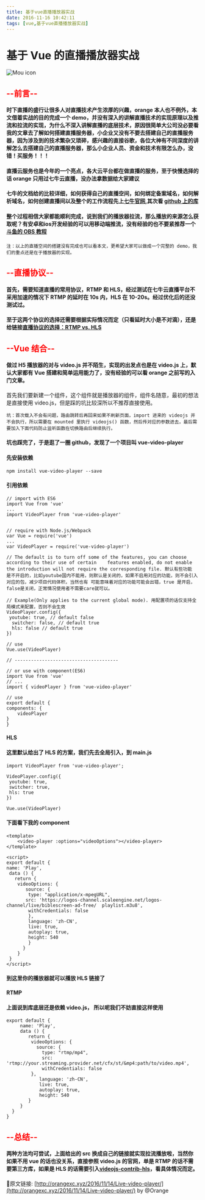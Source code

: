 ```yaml
---
title: 基于vue直播播放器实战
date: 2016-11-16 10:42:11
tags: [vue,基于vue直播播放器实战]
---
```


#	基于 Vue 的直播播放器实战

![Mou icon](http://7xr2s7.com1.z0.glb.clouddn.com/%E5%9F%BA%E4%BA%8E%20Vue%20%E7%9A%84%E7%9B%B4%E6%92%AD%E6%92%AD%E6%94%BE%E5%99%A8%E5%AE%9E%E6%88%98.jpeg)
## <font style="color:red"> --前言-- </font>

#### 时下直播的盛行让很多人对直播技术产生浓厚的兴趣，orange 本人也不例外，本文借着实战的目的完成一个 demo，并没有深入的讲解直播技术的实现原理以及推流和拉流的实现，为什么不深入讲解直播的底层技术，原因很简单大公司没必要看我的文章去了解如何搭建直播服务器，小企业又没有不要去搭建自己的直播服务器，因为涉及到的技术繁杂又琐碎，感兴趣的直接谷歌，各位大神有不同深度的讲解怎么去搭建自己的直播服务器，那么小企业人员、资金和技术有限怎么办，没错！买服务！！！

#### 直播云服务也是今年的一个亮点，各大云平台都在做直播的服务，至于快慢选择的话 orange 只用过七牛云直播，没办法拿数据给大家建议

#### 七牛的文档给的比较详细，如何获得自己的直播空间，如何绑定备案域名，如何解析域名，如何创建直播间以及整个的工作流程先上[七牛官网](http://developer.qiniu.com/article/index.html#pili/),其次看 [github 上的库](https://github.com/pili-engineering)

#### 整个过程相信大家都能顺利完成，说到我们的播放器拉流，那么播放的来源怎么获取呢？有安卓和ios开发经验的可以用移动端推流，没有经验的也不要紧推荐一个[斗鱼的 OBS 教程](https://www.douyu.com/cms/zhibo/201311/13/250.shtml)



	注：以上的直播空间的搭建没有完成也可以看本文，更希望大家可以做成一个完整的 demo，我们的重点还是在于播放器的实现。
	
## <font style="color:red"> --直播协议-- </font>

#### 首先，需要知道直播的常用协议，RTMP 和 HLS，经过测试在七牛云直播平台不采用加速的情况下 RTMP 的延时在 10s 内，HLS 在 10-20s。经过优化后的还没测试过。

#### 至于这两个协议的选择还需要根据实际情况而定（只看延时大小是不对滴），还是给链接[直播协议的选择：RTMP vs. HLS](http://www.samirchen.com/ios-rtmp-vs-hls/)

## <font style="color:red"> --Vue 结合-- </font>

#### 做过 H5 播放器的对与 video.js 并不陌生，实现的出发点也是在 video.js 上，默认大家都有 Vue 搭建和简单运用能力了，没有经验的可以看 orange 之前写的入门文章。

首先我们要新建一个组件，这个组件就是播放器的组件，组件名随意，最初的想法是直接使用 video.js，但是踩的坑比较深所以不推荐直接使用。

	坑：首次载入不会有问题，路由跳转后再回来如果不刷新页面，import 进来的 videojs 并不会执行，所以需要在 mounted 里执行 videojs() 函数，然后传对应的参数进去，最后需要加入下面代码防止监听函数在切换路由后继续执行。
#### 坑也踩完了，于是逛了一圈 github，发现了一个项目叫 vue-video-player

#### 先安装依赖

	npm install vue-video-player --save
	
#### 引用依赖


	// import with ES6
	import Vue from 'vue'
	...
	import VideoPlayer from 'vue-video-player'


	// require with Node.js/Webpack
	var Vue = require('vue')
	...
	var VideoPlayer = require('vue-video-player')

	// The default is to turn off some of the features, you can choose according to their use of certain 	features enabled, do not enable the introduction will not require the corresponding file. 默认有些功能	是不开启的，比如youtube国内不能用，则默认是关闭的，如果不启用对应的功能，则不会引入对应的包，减少项目代码体积，当然也有	可能意味着对应的功能可能会出错，true 是开启，false是关闭，正常情况使用者不需要care就可以。

	// Example(Only applies to the current global mode). 用配置项的话仅支持全局模式来配置，否则不会生效
	VideoPlayer.config({
 	 youtube: true, // default false
	  switcher: false, // default true
	  hls: false // default true
	})

	// use
	Vue.use(VideoPlayer)

	// --------------------------------------

	// or use with component(ES6)
	import Vue from 'vue'
	// ...
	import { videoPlayer } from 'vue-video-player'

	// use
	export default {
  	components: {
    	videoPlayer
  	}
	}
	
#### HLS


#### 这里默认给出了 HLS 的方案，我们先去全局引入，到 main.js		

	import VideoPlayer from 'vue-video-player';

	VideoPlayer.config({
 	 youtube: true,
 	 switcher: true,
 	 hls: true
	})

	Vue.use(VideoPlayer)

#### 下面看下我的 component


	<template>
  		<video-player :options="videoOptions"></video-player>
	</template>

	<script>
	export default {
  	name: 'Play',
 	 data () {
 	   return {
  	    videoOptions: {
     	   source: {
      	    type: "application/x-mpegURL",
       	   src: 'https://logos-channel.scaleengine.net/logos-channel/live/biblescreen-ad-free/	playlist.m3u8',
      	    withCredentials: false
    	    },
    	    language: 'zh-CN',
    	    live: true,
    	    autoplay: true,
    	    height: 540
      		}
   		  }
  		}
	 }
	</script>
	
#### 到这里你的播放器就可以播放 HLS 链接了	


#### RTMP 


#### 上面说到库底层还是依赖 video.js， 所以呢我们不妨直接这样使用


	export default {
 		 name: 'Play',
  		 data () {
    		return {
      		 videoOptions: {
        	   source: {
         		 type: "rtmp/mp4",
          		 src: 'rtmp://your.streaming.provider.net/cfx/st/&mp4:path/to/video.mp4',
            	 withCredentials: false
       		 },
        		language: 'zh-CN',
        		live: true,
        		autoplay: true,
        		height: 540
      		}
    	 }
  	  }
	}
## <font style="color:red"> --总结-- </font>

#### 两种方法均可尝试，上面给出的 src 换成自己的链接就实现拉流播放啦，当然你如果不用 vue 的话也没关系，直接参照 video.js 的官网，单是 RTMP 的话不需要第三方库，如果是 HLS 的话需要引入[videojs-contrib-hls](https://github.com/videojs/videojs-contrib-hls)，看具体情况而定。

🔗原文链接: [http://orangexc.xyz/2016/11/14/Live-video-player/](http://orangexc.xyz/2016/11/14/Live-video-player/) by @Orange